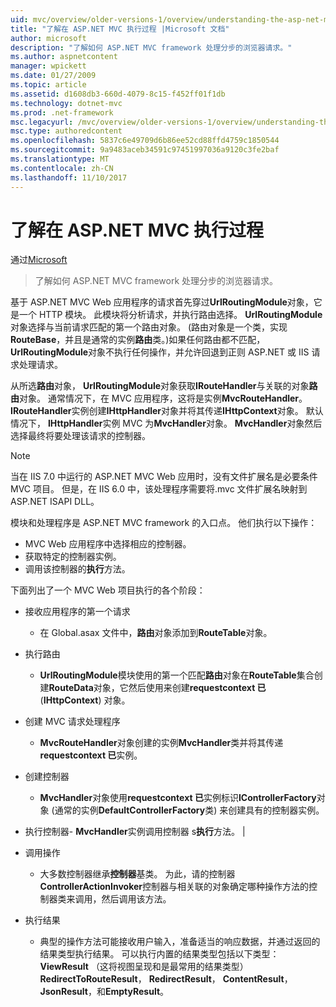 ```yaml
---
uid: mvc/overview/older-versions-1/overview/understanding-the-asp-net-mvc-execution-process
title: "了解在 ASP.NET MVC 执行过程 |Microsoft 文档"
author: microsoft
description: "了解如何 ASP.NET MVC framework 处理分步的浏览器请求。"
ms.author: aspnetcontent
manager: wpickett
ms.date: 01/27/2009
ms.topic: article
ms.assetid: d1608db3-660d-4079-8c15-f452ff01f1db
ms.technology: dotnet-mvc
ms.prod: .net-framework
msc.legacyurl: /mvc/overview/older-versions-1/overview/understanding-the-asp-net-mvc-execution-process
msc.type: authoredcontent
ms.openlocfilehash: 5837c6e49709d6b86ee52cd88ffd4759c1850544
ms.sourcegitcommit: 9a9483aceb34591c97451997036a9120c3fe2baf
ms.translationtype: MT
ms.contentlocale: zh-CN
ms.lasthandoff: 11/10/2017
---
```

<a name="understanding-the-aspnet-mvc-execution-process"></a>了解在 ASP.NET MVC 执行过程
====================
通过[Microsoft](https://github.com/microsoft)

> 了解如何 ASP.NET MVC framework 处理分步的浏览器请求。


基于 ASP.NET MVC Web 应用程序的请求首先穿过**UrlRoutingModule**对象，它是一个 HTTP 模块。 此模块将分析请求，并执行路由选择。 **UrlRoutingModule**对象选择与当前请求匹配的第一个路由对象。 (路由对象是一个类，实现**RouteBase**，并且是通常的实例**路由**类。)如果任何路由都不匹配， **UrlRoutingModule**对象不执行任何操作，并允许回退到正则 ASP.NET 或 IIS 请求处理请求。

从所选**路由**对象， **UrlRoutingModule**对象获取**IRouteHandler**与关联的对象**路由**对象。 通常情况下，在 MVC 应用程序，这将是实例**MvcRouteHandler**。 **IRouteHandler**实例创建**IHttpHandler**对象并将其传递**IHttpContext**对象。 默认情况下， **IHttpHandler**实例 MVC 为**MvcHandler**对象。 **MvcHandler**对象然后选择最终将要处理该请求的控制器。

> [!NOTE]
> 当在 IIS 7.0 中运行的 ASP.NET MVC Web 应用时，没有文件扩展名是必要条件 MVC 项目。 但是，在 IIS 6.0 中，该处理程序需要将.mvc 文件扩展名映射到 ASP.NET ISAPI DLL。


模块和处理程序是 ASP.NET MVC framework 的入口点。 他们执行以下操作：

- MVC Web 应用程序中选择相应的控制器。
- 获取特定的控制器实例。
- 调用该控制器的**执行**方法。

下面列出了一个 MVC Web 项目执行的各个阶段：

- 接收应用程序的第一个请求 

    - 在 Global.asax 文件中，**路由**对象添加到**RouteTable**对象。
- 执行路由 

    - **UrlRoutingModule**模块使用的第一个匹配**路由**对象在**RouteTable**集合创建**RouteData**对象，它然后使用来创建**requestcontext 已**(**IHttpContext**) 对象。
- 创建 MVC 请求处理程序 

    - **MvcRouteHandler**对象创建的实例**MvcHandler**类并将其传递**requestcontext 已**实例。
- 创建控制器 

    - **MvcHandler**对象使用**requestcontext 已**实例标识**IControllerFactory**对象 (通常的实例**DefaultControllerFactory**类) 来创建具有的控制器实例。
- 执行控制器- **MvcHandler**实例调用控制器 s**执行**方法。 |
- 调用操作 

    - 大多数控制器继承**控制器**基类。 为此，请的控制器**ControllerActionInvoker**控制器与相关联的对象确定哪种操作方法的控制器类来调用，然后调用该方法。
- 执行结果 

    - 典型的操作方法可能接收用户输入，准备适当的响应数据，并通过返回的结果类型执行结果。 可以执行内置的结果类型包括以下类型： **ViewResult** （这将视图呈现和是最常用的结果类型） **RedirectToRouteResult**， **RedirectResult**， **ContentResult**， **JsonResult**，和**EmptyResult**。

